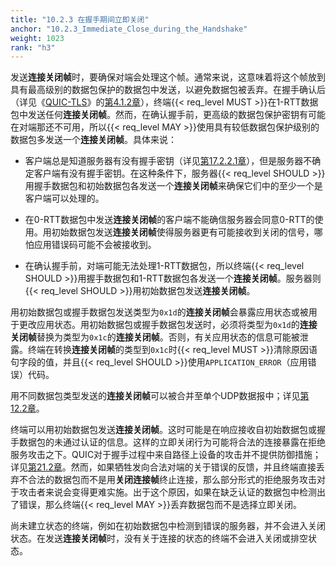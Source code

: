 ```yaml
---
title: "10.2.3 在握手期间立即关闭"
anchor: "10.2.3_Immediate_Close_during_the_Handshake"
weight: 1023
rank: "h3"
---
```


发送**连接关闭帧**时，要确保对端会处理这个帧。通常来说，这意味着将这个帧放到具有最高级别的数据包保护的数据包中发送，以避免数据包被丢弃。在握手确认后（详见《[QUIC-TLS](../RFC9001_Chinese_Translation)》的[第4.1.2章](../RFC9001_Chinese_Translation/#4.1.2_Handshake_Confirmed)），终端{{< req_level MUST >}}在1-RTT数据包中发送任何**连接关闭帧**。然而，在确认握手前，更高级的数据包保护密钥有可能在对端那还不可用，所以{{< req_level MAY >}}使用具有较低数据包保护级别的数据包多发送一个**连接关闭帧**。具体来说：

* 客户端总是知道服务器有没有握手密钥（详见[第17.2.2.1章](#17.2.2.1_Abandoning_Initial_Packets)），但是服务器不确定客户端有没有握手密钥。在这种条件下，服务器{{< req_level SHOULD >}}用握手数据包和初始数据包各发送一个**连接关闭帧**来确保它们中的至少一个是客户端可以处理的。

* 在0-RTT数据包中发送**连接关闭帧**的客户端不能确信服务器会同意0-RTT的使用。用初始数据包发送**连接关闭帧**使得服务器更有可能接收到关闭的信号，哪怕应用错误码可能不会被接收到。

* 在确认握手前，对端可能无法处理1-RTT数据包，所以终端{{< req_level SHOULD >}}用握手数据包和1-RTT数据包各发送一个**连接关闭帧**。服务器则{{< req_level SHOULD >}}用初始数据包发送**连接关闭帧**。

用初始数据包或握手数据包发送类型为`0x1d`的**连接关闭帧**会暴露应用状态或被用于更改应用状态。用初始数据包或握手数据包发送时，必须将类型为`0x1d`的**连接关闭帧**替换为类型为`0x1c`的**连接关闭帧**。否则，有关应用状态的信息可能被泄露。终端在转换**连接关闭帧**的类型到`0x1c`时{{< req_level MUST >}}清除原因语句字段的值，并且{{< req_level SHOULD >}}使用`APPLICATION_ERROR`（应用错误）代码。

用不同数据包类型发送的**连接关闭帧**可以被合并至单个UDP数据报中；详见[第12.2章](#12.2_Coalescing_Packets)。

终端可以用初始数据包发送**连接关闭帧**。这时可能是在响应接收自初始数据包或握手数据包的未通过认证的信息。这样的立即关闭行为可能将合法的连接暴露在拒绝服务攻击之下。QUIC对于握手过程中来自路径上设备的攻击并不提供防御措施；详见[第21.2章](#21.2_Handshake_Denial_of_Service)。然而，如果牺牲发向合法对端的关于错误的反馈，并且终端直接丢弃不合法的数据包而不是用**关闭连接帧**终止连接，那么部分形式的拒绝服务攻击对于攻击者来说会变得更难实施。出于这个原因，如果在缺乏认证的数据包中检测出了错误，那么终端{{< req_level MAY >}}丢弃数据包而不是选择立即关闭。

尚未建立状态的终端，例如在初始数据包中检测到错误的服务器，并不会进入关闭状态。在发送**连接关闭帧**时，没有关于连接的状态的终端不会进入关闭或排空状态。
